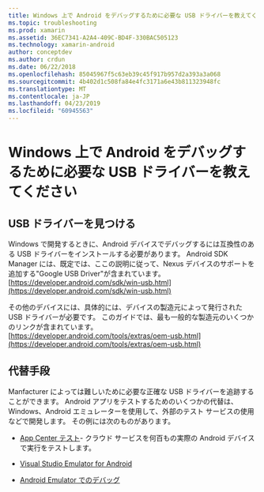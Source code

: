 ```yaml
---
title: Windows 上で Android をデバッグするために必要な USB ドライバーを教えてください
ms.topic: troubleshooting
ms.prod: xamarin
ms.assetid: 36EC7341-A2A4-409C-BD4F-330BAC505123
ms.technology: xamarin-android
author: conceptdev
ms.author: crdun
ms.date: 06/22/2018
ms.openlocfilehash: 85045967f5c63eb39c45f917b957d2a393a3a068
ms.sourcegitcommit: 4b402d1c508fa84e4fc3171a6e43b811323948fc
ms.translationtype: MT
ms.contentlocale: ja-JP
ms.lasthandoff: 04/23/2019
ms.locfileid: "60945563"
---
```

# <a name="what-usb-drivers-do-i-need-to-debug-android-on-windows"></a>Windows 上で Android をデバッグするために必要な USB ドライバーを教えてください

## <a name="finding-usb-drivers"></a>USB ドライバーを見つける

Windows で開発するときに、Android デバイスでデバッグするには互換性のある USB ドライバーをインストールする必要があります。 Android SDK Manager には、既定では、ここの説明に従って、Nexus デバイスのサポートを追加する"Google USB Driver"が含まれています。 [https://developer.android.com/sdk/win-usb.html](https://developer.android.com/sdk/win-usb.html)

その他のデバイスには、具体的には、デバイスの製造元によって発行された USB ドライバーが必要です。 このガイドでは、最も一般的な製造元のいくつかのリンクが含まれています。 [https://developer.android.com/tools/extras/oem-usb.html](https://developer.android.com/tools/extras/oem-usb.html)

## <a name="alternatives"></a>代替手段

Manfacturer によっては難しいために必要な正確な USB ドライバーを追跡することができます。 Android アプリをテストするためのいくつかの代替は、Windows、Android エミュレーターを使用して、外部のテスト サービスの使用などで開発します。 その例には次のものがあります。

- [App Center テスト](https://docs.microsoft.com/appcenter/test-cloud/)- クラウド サービスを何百もの実際の Android デバイスで実行をテストします。

- [Visual Studio Emulator for Android](https://visualstudio.microsoft.com/vs/msft-android-emulator/)

- [Android Emulator でのデバッグ](~/android/deploy-test/debugging/debug-on-emulator.md)

